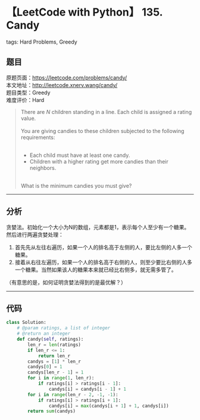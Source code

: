 # 【LeetCode with Python】 135. Candy
tags: Hard Problems, Greedy

## 题目
原题页面：<https://leetcode.com/problems/candy/><br/>
本文地址：<http://leetcode.xnerv.wang/candy/><br/>
题目类型：Greedy<br/>
难度评价：Hard<br/>

> There are *N* children standing in a line. Each child is assigned a rating value.<br/>
><br/>
> You are giving candies to these children subjected to the following requirements:<br/>
><br/>
> * Each child must have at least one candy.<br/>
> * Children with a higher rating get more candies than their neighbors.<br/>
><br/>
> What is the minimum candies you must give?<br/>

<!-- more -->

---
## 分析
贪婪法。初始化一个大小为N的数组，元素都是1，表示每个人至少有一个糖果。然后进行两遍贪婪处理：<br/>

1. 首先先从左往右遍历，如果一个人的排名高于左侧的人，要比左侧的人多一个糖果。<br/>
2. 接着从右往左遍历，如果一个人的排名高于右侧的人，则至少要比右侧的人多一个糖果。当然如果该人的糖果本来就已经比右侧多，就无需多管了。<br/>

（有意思的是，如何证明贪婪法得到的是最优解？）<br/>

---
## 代码
``` python
class Solution:
    # @param ratings, a list of integer
    # @return an integer
    def candy(self, ratings):
        len_r = len(ratings)
        if len_r <= 1:
            return len_r
        candys = [1] * len_r
        candys[0] = 1
        candys[len_r - 1] = 1
        for i in range(1, len_r):
            if ratings[i] > ratings[i - 1]:
                candys[i] = candys[i - 1] + 1
        for i in range(len_r - 2, -1, -1):
            if ratings[i] > ratings[i + 1]:
                candys[i] = max(candys[i + 1] + 1, candys[i])
        return sum(candys)
```

